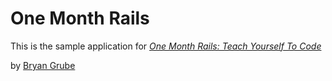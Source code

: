 # One Month Rails

This is the sample application for
[*One Month Rails: Teach Yourself To Code*](http://onemonthrails.com)

by [Bryan Grube](https://www.facebook.com/bryan.grube.3)
